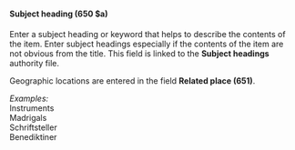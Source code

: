 #### **Subject heading (650 $a)**

####
Enter a subject heading or keyword that helps to describe the contents of the item. Enter subject headings especially if the contents of the item are not obvious from the title. This field is linked to the **Subject headings** authority file.

Geographic locations are entered in the field **Related place (651)**.

_Examples:_  
Instruments   
Madrigals   
Schriftsteller   
Benediktiner